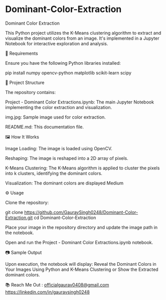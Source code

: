 # Dominant-Color-Extraction
Dominant Color Extraction

This Python project utilizes the K-Means clustering algorithm to extract and visualize the dominant colors from an image. It's implemented in a Jupyter Notebook for interactive exploration and analysis.

🧰 Requirements

Ensure you have the following Python libraries installed:

pip install numpy opencv-python matplotlib scikit-learn scipy


📁 Project Structure

The repository contains:

Project - Dominant Color Extractions.ipynb: The main Jupyter Notebook implementing the color extraction and visualization.

img.jpg: Sample image used for color extraction.

README.md: This documentation file.

🖼️ How It Works

Image Loading: The image is loaded using OpenCV.

Reshaping: The image is reshaped into a 2D array of pixels.

K-Means Clustering: The K-Means algorithm is applied to cluster the pixels into k clusters, identifying the dominant colors.

Visualization: The dominant colors are displayed
Medium

⚙️ Usage

Clone the repository:

git clone https://github.com/GauravSingh0248/Dominant-Color-Extraction.git
cd Dominant-Color-Extraction


Place your image in the repository directory and update the image path in the notebook.

Open and run the Project - Dominant Color Extractions.ipynb notebook.

📷 Sample Output

Upon execution, the notebook will display:
Reveal the Dominant Colors in Your Images Using Python and K-Means Clustering
or
Show the Extracted dominant colors.

📚 Reach Me Out : officialgaurav0408@gmail.com
                   https://linkedin.com/in/gauravsingh0248
